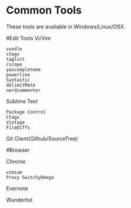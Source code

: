 Common Tools
========
These tools are avaliable in Windows/Linux/OSX.



#Edit Tools
Vi/Vim

	vundle
	ctags
	taglist
	cscope
	youcompleteme
	powerline
	Syntastic
	delimitMate
	nerdcommenter


Sublime Text
	
	Package Control
	Ctags
	Vintage
	FileDiffs

	

Git Client(Github/SourceTree)


#Browser

Chrome

	vimium
	Proxy SwitchyOmega

Evernote

Wunderlist
